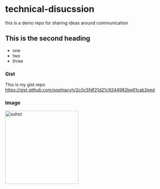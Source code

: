 # technical-disucssion
this is a demo repo for sharing ideas around communication

## This is the second heading

* one
* two
* three

### Gist
This is my gist repo https://gist.github.com/sophiacyh/2c0c5fdf21d21c9244982be61cab2eed

### Image
<img width="236" alt="sshot" src="https://github.com/sophiacyh/technical-disucssion/assets/65361732/2386f267-a42a-4216-b32d-a633d9b2082e">

